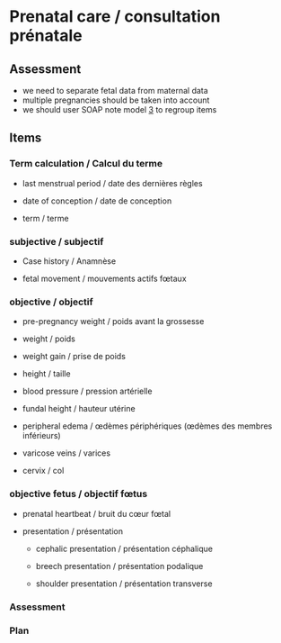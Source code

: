# Prenatal care / consultation prénatale                                      
                                                                                
## Assessment                                                                 
* we need to separate fetal data from maternal data                             
* multiple pregnancies should be taken into account                             
* we should user SOAP note model [3] to regroup items                           
                                                                                
[3]: https://en.wikipedia.org/wiki/SOAP_note                                    
                                                                                
## Items                                                                      
                                                                                
### Term calculation / Calcul du terme                                          
                                                                                
* last menstrual period / date des dernières règles                         
                                                                                
* date of conception / date de conception                                   
                                                                                
* term / terme                                                              
                                                                                
                                                                                
### subjective / subjectif                                                      
                                                                                
* Case history / Anamnèse                                                   
                                                                                
* fetal movement / mouvements actifs fœtaux

### objective / objectif                                                        
                                                                                
* pre-pregnancy weight / poids avant la grossesse                           
                                                                                
* weight / poids                                                            
                                                                                
* weight gain / prise de poids                                              
                                                                                
* height / taille                                                           
                                                                                
* blood pressure / pression artérielle                                      
                                                                                
* fundal height / hauteur utérine                                           
                                                                                
* peripheral edema  / œdèmes périphériques (œdèmes des membres inférieurs)  
                                                                                
* varicose veins / varices                                                  
                                                                                
* cervix / col                                                              
                                                                                
### objective fetus / objectif fœtus                                            
                                                                                
  * prenatal heartbeat / bruit du cœur fœtal                                  
                                                                                
  * presentation / présentation                                               
                                                                                
    * cephalic presentation / présentation céphalique                      
                                                                                
    * breech presentation / présentation podalique                         
                                                                                
    * shoulder presentation / présentation transverse

### Assessment                                                                  
                                                                                
### Plan
